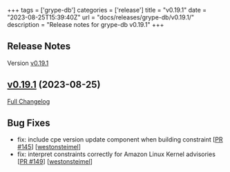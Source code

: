 +++
tags = ['grype-db']
categories = ['release']
title = "v0.19.1"
date = "2023-08-25T15:39:40Z"
url = "docs/releases/grype-db/v0.19.1/"
description = "Release notes for grype-db v0.19.1"
+++

## Release Notes

Version [v0.19.1](https://github.com/anchore/grype-db/releases/tag/v0.19.1)

## [v0.19.1](https://github.com/anchore/grype-db/tree/v0.19.1) (2023-08-25)

[Full Changelog](https://github.com/anchore/grype-db/compare/v0.19.0...v0.19.1)

## Bug Fixes

- fix: include cpe version update component when building constraint [[PR #145](https://github.com/anchore/grype-db/pull/145)] [[westonsteimel](https://github.com/westonsteimel)]
- fix: interpret constraints correctly for Amazon Linux Kernel advisories [[PR #149](https://github.com/anchore/grype-db/pull/149)] [[westonsteimel](https://github.com/westonsteimel)]
